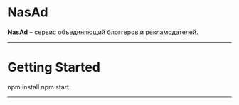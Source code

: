 # NasAd
**NasAd** – cервис объединяющий блоггеров и рекламодателей.
____
# Getting Started
npm install
npm start
____
